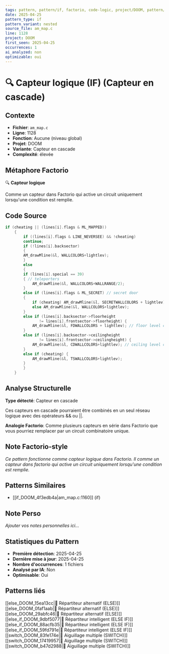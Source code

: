 ```yaml
---
tags: pattern, pattern/if, factorio, code-logic, project/DOOM, pattern/variant/nested
date: 2025-04-25
pattern_type: if
pattern_variant: nested
source_file: am_map.c
line: 1128
project: DOOM
first_seen: 2025-04-25
occurrences: 1
ai_analyzed: non
optimizable: oui
---
```


# 🔍 Capteur logique (IF) (Capteur en cascade)

## Contexte
- **Fichier**: `am_map.c`
- **Ligne**: 1128
- **Fonction**: Aucune (niveau global)
- **Projet**: DOOM
- **Variante**: Capteur en cascade
- **Complexité**: élevée

## Métaphore Factorio
🔍 **Capteur logique**

Comme un capteur dans Factorio qui active un circuit uniquement lorsqu'une condition est remplie.

## Code Source
```c
if (cheating || (lines[i].flags & ML_MAPPED))
	{
	    if ((lines[i].flags & LINE_NEVERSEE) && !cheating)
		continue;
	    if (!lines[i].backsector)
	    {
		AM_drawMline(&l, WALLCOLORS+lightlev);
	    }
	    else
	    {
		if (lines[i].special == 39)
		{ // teleporters
		    AM_drawMline(&l, WALLCOLORS+WALLRANGE/2);
		}
		else if (lines[i].flags & ML_SECRET) // secret door
		{
		    if (cheating) AM_drawMline(&l, SECRETWALLCOLORS + lightlev);
		    else AM_drawMline(&l, WALLCOLORS+lightlev);
		}
		else if (lines[i].backsector->floorheight
			   != lines[i].frontsector->floorheight) {
		    AM_drawMline(&l, FDWALLCOLORS + lightlev); // floor level change
		}
		else if (lines[i].backsector->ceilingheight
			   != lines[i].frontsector->ceilingheight) {
		    AM_drawMline(&l, CDWALLCOLORS+lightlev); // ceiling level change
		}
		else if (cheating) {
		    AM_drawMline(&l, TSWALLCOLORS+lightlev);
		}
	    }
	}
```

## Analyse Structurelle
**Type détecté**: Capteur en cascade

Ces capteurs en cascade pourraient être combinés en un seul réseau logique avec des opérateurs && ou ||.

**Analogie Factorio**:
Comme plusieurs capteurs en série dans Factorio que vous pourriez remplacer par un circuit combinatoire unique.

## Note Factorio-style
*Ce pattern fonctionne comme capteur logique dans Factorio. Il comme un capteur dans factorio qui active un circuit uniquement lorsqu'une condition est remplie.*

## Patterns Similaires
- [[if_DOOM_4f3edb4a|am_map.c:1160]] (if)

## Note Perso
*Ajouter vos notes personnelles ici...*

## Statistiques du Pattern
- **Première détection**: 2025-04-25
- **Dernière mise à jour**: 2025-04-25
- **Nombre d'occurrences**: 1 fichiers
- **Analysé par IA**: Non
- **Optimisable**: Oui

## Patterns liés
[[else_DOOM_15ea13cc|🔀 Répartiteur alternatif (ELSE)]]
[[else_DOOM_0faf1aab|🔀 Répartiteur alternatif (ELSE)]]
[[else_DOOM_29abfc46|🔀 Répartiteur alternatif (ELSE)]]
[[else_if_DOOM_9dbf5077|🔄 Répartiteur intelligent (ELSE IF)]]
[[else_if_DOOM_88acfb35|🔄 Répartiteur intelligent (ELSE IF)]]
[[else_if_DOOM_59fd791e|🔄 Répartiteur intelligent (ELSE IF)]]
[[switch_DOOM_83fe174e|🔀 Aiguillage multiple (SWITCH)]]
[[switch_DOOM_17419957|🔀 Aiguillage multiple (SWITCH)]]
[[switch_DOOM_b47d2988|🔀 Aiguillage multiple (SWITCH)]]
